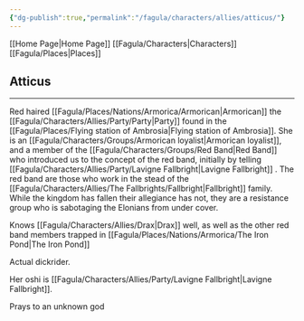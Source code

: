 ```yaml
---
{"dg-publish":true,"permalink":"/fagula/characters/allies/atticus/"}
---
```


[[Home Page\|Home Page]]
[[Fagula/Characters\|Characters]]
[[Fagula/Places\|Places]]

Atticus
--
___
Red haired [[Fagula/Places/Nations/Armorica/Armorican\|Armorican]] the [[Fagula/Characters/Allies/Party/Party\|Party]] found in the [[Fagula/Places/Flying station of Ambrosia\|Flying station of Ambrosia]]. She is an [[Fagula/Characters/Groups/Armorican loyalist\|Armorican loyalist]], and a member of the [[Fagula/Characters/Groups/Red Band\|Red Band]] who introduced us to the concept of the red band, initially by telling [[Fagula/Characters/Allies/Party/Lavigne Fallbright\|Lavigne Fallbright]] . The red band are those who work in the stead of the [[Fagula/Characters/Allies/The Fallbrights/Fallbright\|Fallbright]] family. While the kingdom has fallen their allegiance has not, they are a resistance group who is sabotaging the Elonians from under cover.

Knows [[Fagula/Characters/Allies/Drax\|Drax]] well, as well as the other red band members trapped in [[Fagula/Places/Nations/Armorica/The Iron Pond\|The Iron Pond]]

Actual dickrider.

Her oshi is [[Fagula/Characters/Allies/Party/Lavigne Fallbright\|Lavigne Fallbright]].

Prays to an unknown god
